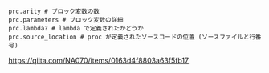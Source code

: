 ```
prc.arity # ブロック変数の数
prc.parameters # ブロック変数の詳細
prc.lambda? # lambda で定義されたかどうか
prc.source_location # proc が定義されたソースコードの位置 (ソースファイルと行番号)
```

https://qiita.com/NA070/items/0163d4f8803a63f5fb17
